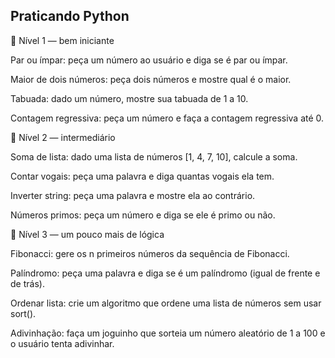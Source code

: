 ## Praticando Python 

🔹 Nível 1 — bem iniciante

Par ou ímpar: peça um número ao usuário e diga se é par ou ímpar.

Maior de dois números: peça dois números e mostre qual é o maior.

Tabuada: dado um número, mostre sua tabuada de 1 a 10.

Contagem regressiva: peça um número e faça a contagem regressiva até 0.

🔹 Nível 2 — intermediário

Soma de lista: dado uma lista de números [1, 4, 7, 10], calcule a soma.

Contar vogais: peça uma palavra e diga quantas vogais ela tem.

Inverter string: peça uma palavra e mostre ela ao contrário.

Números primos: peça um número e diga se ele é primo ou não.

🔹 Nível 3 — um pouco mais de lógica

Fibonacci: gere os n primeiros números da sequência de Fibonacci.

Palíndromo: peça uma palavra e diga se é um palíndromo (igual de frente e de trás).

Ordenar lista: crie um algoritmo que ordene uma lista de números sem usar sort().

Adivinhação: faça um joguinho que sorteia um número aleatório de 1 a 100 e o usuário tenta adivinhar.
